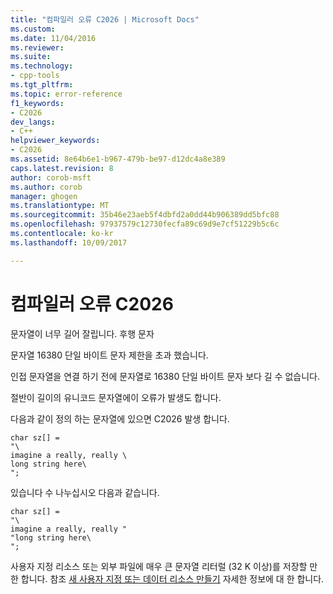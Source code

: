 ```yaml
---
title: "컴파일러 오류 C2026 | Microsoft Docs"
ms.custom: 
ms.date: 11/04/2016
ms.reviewer: 
ms.suite: 
ms.technology:
- cpp-tools
ms.tgt_pltfrm: 
ms.topic: error-reference
f1_keywords:
- C2026
dev_langs:
- C++
helpviewer_keywords:
- C2026
ms.assetid: 8e64b6e1-b967-479b-be97-d12dc4a8e389
caps.latest.revision: 8
author: corob-msft
ms.author: corob
manager: ghogen
ms.translationtype: MT
ms.sourcegitcommit: 35b46e23aeb5f4dbfd2a0dd44b906389dd5bfc88
ms.openlocfilehash: 97937579c12730fecfa89c69d9e7cf51229b5c6c
ms.contentlocale: ko-kr
ms.lasthandoff: 10/09/2017

---
```

# <a name="compiler-error-c2026"></a>컴파일러 오류 C2026
문자열이 너무 길어 잘립니다. 후행 문자  
  
 문자열 16380 단일 바이트 문자 제한을 초과 했습니다.  
  
 인접 문자열을 연결 하기 전에 문자열로 16380 단일 바이트 문자 보다 길 수 없습니다.  
  
 절반이 길이의 유니코드 문자열에이 오류가 발생도 합니다.  
  
 다음과 같이 정의 하는 문자열에 있으면 C2026 발생 합니다.  
  
```  
char sz[] =  
"\  
imagine a really, really \  
long string here\  
";  
```  
  
 있습니다 수 나누십시오 다음과 같습니다.  
  
```  
char sz[] =  
"\  
imagine a really, really "  
"long string here\  
";  
```  
  
 사용자 지정 리소스 또는 외부 파일에 매우 큰 문자열 리터럴 (32 K 이상)를 저장할 만한 합니다. 참조 [새 사용자 지정 또는 데이터 리소스 만들기](../../windows/creating-a-new-custom-or-data-resource.md) 자세한 정보에 대 한 합니다.
